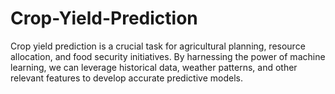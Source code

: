 # Crop-Yield-Prediction
Crop yield prediction is a crucial task for agricultural planning, resource allocation, and food security initiatives. By harnessing the power of machine learning, we can leverage historical data, weather patterns, and other relevant features to develop accurate predictive models.
